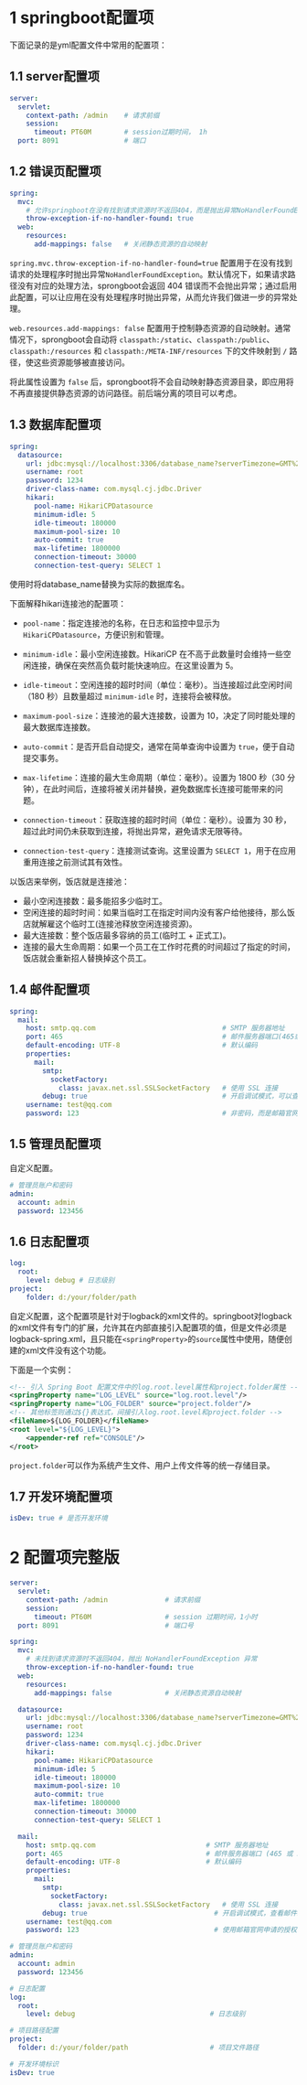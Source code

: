 # 1 springboot配置项

下面记录的是yml配置文件中常用的配置项：

## 1.1 server配置项

```yml
server:
  servlet:
    context-path: /admin 	# 请求前缀
    session:
      timeout: PT60M		# session过期时间， 1h
  port: 8091				# 端口
```

## 1.2 错误页配置项

```yml
spring:
  mvc:
  	# 允许springboot在没有找到请求资源时不返回404，而是抛出异常NoHandlerFoundException
    throw-exception-if-no-handler-found: true
  web:
    resources:
      add-mappings: false 	# 关闭静态资源的自动映射
```

`spring.mvc.throw-exception-if-no-handler-found=true` 配置用于在没有找到请求的处理程序时抛出异常`NoHandlerFoundException`。默认情况下，如果请求路径没有对应的处理方法，sprongboot会返回 404 错误而不会抛出异常；通过启用此配置，可以让应用在没有处理程序时抛出异常，从而允许我们做进一步的异常处理。

`web.resources.add-mappings: false` 配置用于控制静态资源的自动映射。通常情况下，sprongboot会自动将 `classpath:/static`、`classpath:/public`、`classpath:/resources` 和 `classpath:/META-INF/resources` 下的文件映射到 `/` 路径，使这些资源能够被直接访问。

将此属性设置为 `false` 后，sprongboot将不会自动映射静态资源目录，即应用将不再直接提供静态资源的访问路径。前后端分离的项目可以考虑。

## 1.3 数据库配置项

```yml
spring:
  datasource:
    url: jdbc:mysql://localhost:3306/database_name?serverTimezone=GMT%2B8&useUnicode=true&characterEncoding=utf8&autoReconnect=true&allowMultiQueries=true
    username: root
    password: 1234
    driver-class-name: com.mysql.cj.jdbc.Driver
    hikari:
      pool-name: HikariCPDatasource
      minimum-idle: 5
      idle-timeout: 180000
      maximum-pool-size: 10
      auto-commit: true
      max-lifetime: 1800000
      connection-timeout: 30000
      connection-test-query: SELECT 1
```

使用时将database_name替换为实际的数据库名。

下面解释hikari连接池的配置项：

- `pool-name`：指定连接池的名称，在日志和监控中显示为 `HikariCPDatasource`，方便识别和管理。

- `minimum-idle`：最小空闲连接数。HikariCP 在不高于此数量时会维持一些空闲连接，确保在突然高负载时能快速响应。在这里设置为 5。

- `idle-timeout`：空闲连接的超时时间（单位：毫秒）。当连接超过此空闲时间（180 秒）且数量超过 `minimum-idle` 时，连接将会被释放。

- `maximum-pool-size`：连接池的最大连接数，设置为 10，决定了同时能处理的最大数据库连接数。

- `auto-commit`：是否开启自动提交，通常在简单查询中设置为 `true`，便于自动提交事务。

- `max-lifetime`：连接的最大生命周期（单位：毫秒）。设置为 1800 秒（30 分钟），在此时间后，连接将被关闭并替换，避免数据库长连接可能带来的问题。

- `connection-timeout`：获取连接的超时时间（单位：毫秒）。设置为 30 秒，超过此时间仍未获取到连接，将抛出异常，避免请求无限等待。

- `connection-test-query`：连接测试查询。这里设置为 `SELECT 1`，用于在应用重用连接之前测试其有效性。

以饭店来举例，饭店就是连接池：

- 最小空闲连接数：最多能招多少临时工。
- 空闲连接的超时时间：如果当临时工在指定时间内没有客户给他接待，那么饭店就解雇这个临时工(连接池释放空闲连接资源)。
- 最大连接数：整个饭店最多容纳的员工(临时工 + 正式工)。
- 连接的最大生命周期：如果一个员工在工作时花费的时间超过了指定的时间，饭店就会重新招人替换掉这个员工。

## 1.4 邮件配置项

```yml
spring:
  mail:
    host: smtp.qq.com                   			# SMTP 服务器地址
    port: 465                           			# 邮件服务器端口(465或587)
    default-encoding: UTF-8              			# 默认编码
    properties:
      mail:
        smtp:
          socketFactory:
            class: javax.net.ssl.SSLSocketFactory  	# 使用 SSL 连接
        debug: true                       			# 开启调试模式，可以查看邮件发送的详细日志
    username: test@qq.com
    password: 123									# 非密码，而是邮箱官网申请的授权码
```

## 1.5 管理员配置项

自定义配置。

```yml
# 管理员账户和密码
admin:
  account: admin
  password: 123456
```

## 1.6 日志配置项

```yml
log:
  root:
    level: debug # 日志级别
project:
    folder: d:/your/folder/path
```

自定义配置，这个配置项是针对于logback的xml文件的。springboot对logback的xml文件有专门的扩展，允许其在内部直接引入配置项的值，但是文件必须是logback-spring.xml，且只能在`<springProperty>`的`source`属性中使用，随便创建的xml文件没有这个功能。

下面是一个实例：

```xml
<!-- 引入 Spring Boot 配置文件中的log.root.level属性和project.folder属性 -->
<springProperty name="LOG_LEVEL" source="log.root.level"/>
<springProperty name="LOG_FOLDER" source="project.folder"/>
<!-- 其他标签则通过${}表达式，间接引入log.root.level和project.folder -->
<fileName>${LOG_FOLDER}</fileName>
<root level="${LOG_LEVEL}">
    <appender-ref ref="CONSOLE"/>
</root>
```

`project.folder`可以作为系统产生文件、用户上传文件等的统一存储目录。

## 1.7 开发环境配置项

```yml
isDev: true # 是否开发环境
```



# 2 配置项完整版

```yml
server:
  servlet:
    context-path: /admin              # 请求前缀
    session:
      timeout: PT60M                  # session 过期时间，1小时
  port: 8091                          # 端口号

spring:
  mvc:
    # 未找到请求资源时不返回404，抛出 NoHandlerFoundException 异常
    throw-exception-if-no-handler-found: true
  web:
    resources:
      add-mappings: false             # 关闭静态资源自动映射

  datasource:
    url: jdbc:mysql://localhost:3306/database_name?serverTimezone=GMT%2B8&useUnicode=true&characterEncoding=utf8&autoReconnect=true&allowMultiQueries=true
    username: root
    password: 1234
    driver-class-name: com.mysql.cj.jdbc.Driver
    hikari:
      pool-name: HikariCPDatasource
      minimum-idle: 5
      idle-timeout: 180000
      maximum-pool-size: 10
      auto-commit: true
      max-lifetime: 1800000
      connection-timeout: 30000
      connection-test-query: SELECT 1

  mail:
    host: smtp.qq.com                           # SMTP 服务器地址
    port: 465                                   # 邮件服务器端口 (465 或 587)
    default-encoding: UTF-8                     # 默认编码
    properties:
      mail:
        smtp:
          socketFactory:
            class: javax.net.ssl.SSLSocketFactory   # 使用 SSL 连接
        debug: true                               # 开启调试模式，查看邮件发送的详细日志
    username: test@qq.com
    password: 123                                 # 使用邮箱官网申请的授权码

# 管理员账户和密码
admin:
  account: admin
  password: 123456

# 日志配置
log:
  root:
    level: debug                                 # 日志级别

# 项目路径配置
project:
  folder: d:/your/folder/path                    # 项目文件路径

# 开发环境标识
isDev: true
```

